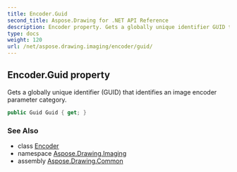 ```yaml
---
title: Encoder.Guid
second_title: Aspose.Drawing for .NET API Reference
description: Encoder property. Gets a globally unique identifier GUID that identifies an image encoder parameter category
type: docs
weight: 120
url: /net/aspose.drawing.imaging/encoder/guid/
---
```

## Encoder.Guid property

Gets a globally unique identifier (GUID) that identifies an image encoder parameter category.

```csharp
public Guid Guid { get; }
```

### See Also

* class [Encoder](../)
* namespace [Aspose.Drawing.Imaging](../../encoder/)
* assembly [Aspose.Drawing.Common](../../../)


